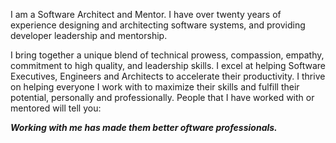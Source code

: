   
  <p>
  I am a Software Architect and Mentor. I have over twenty years of experience designing and architecting software systems, and providing developer leadership and mentorship.
  </p>

  <p>
  I bring together a unique blend of technical prowess, compassion, empathy, commitment to high quality, and leadership skills. I excel at helping Software Executives, Engineers and Architects to accelerate their productivity. I thrive on helping everyone I work with to maximize their skills and fulfill their potential, personally and professionally. People that I have worked with or mentored will tell you:
  </p>

  <p>
  <em><strong>Working with me has made them better oftware professionals.</strong></em>  
  </p>
